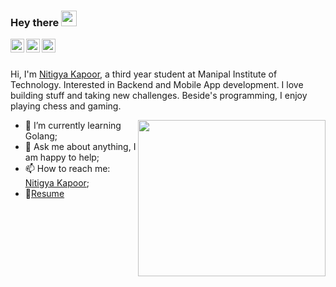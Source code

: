 ### Hey there <img src="https://media.giphy.com/media/hvRJCLFzcasrR4ia7z/giphy.gif" width="25px">
<a href="https://www.linkedin.com/in/nitigyakapoor/">
  <img align="left" alt="Nitigya's LinkdeIN" width="22px" src="https://cdn.jsdelivr.net/npm/simple-icons@v3/icons/linkedin.svg" />
</a>
<a href="https://www.codechef.com/users/itsnitigya">
  <img align="left" alt="Nitigya's Codechef" width="22px" src="https://svgshare.com/i/PBT.svg" />
</a>
<a href="https://medium.com/@kapoornitigya">
  <img align="left" alt="Nitigya's Medium" width="22px" src="https://svgshare.com/i/PBg.svg" />
</a>


<br />
<br />


Hi, I'm [Nitigya Kapoor](), a third year student at Manipal Institute of Technology. Interested in Backend and Mobile App development. I love building stuff and taking new challenges. Beside's programming, I enjoy playing chess and gaming.

<img align="right" src="https://github-readme-stats.vercel.app/api/top-langs/?username=itsnitigya&layout=compac" width="300" height="250" />

  
- 🌱 I’m currently learning Golang; 
- 💬 Ask me about anything, I am happy to help;
- 📫 How to reach me: [Nitigya Kapoor](mailto:kapoornitigya@gmail.com);
- 📝[Resume](https://drive.google.com/file/d/1owFgoMLdQyS2trDOM8ietNo8-g90zIu-/view?usp=sharing)




